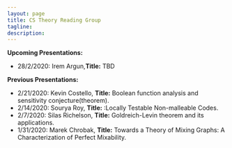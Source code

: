 ```yaml
---
layout: page
title: CS Theory Reading Group 
tagline: 
description: 
---
```

**Upcoming Presentations:**  
* 28/2/2020: Irem Argun,**Title:** TBD


**Previous Presentations:**   
* 2/21/2020: Kevin Costello, **Title:** Boolean function analysis and sensitivity conjecture(theorem). 
* 2/14/2020: Sourya Roy, **Title:** :Locally Testable Non-malleable Codes. 
* 2/7/2020: Silas Richelson, **Title:** Goldreich-Levin theorem and its applications. 
* 1/31/2020: Marek Chrobak, **Title:** Towards a Theory of Mixing Graphs: A Characterization of Perfect Mixability.
